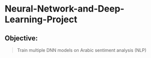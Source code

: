 # Neural-Network-and-Deep-Learning-Project
## Objective: 
> Train multiple DNN models on Arabic sentiment analysis (NLP)
